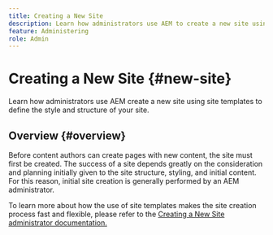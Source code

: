 ```yaml
---
title: Creating a New Site
description: Learn how administrators use AEM to create a new site using site templates to define the style and structure of your site.
feature: Administering
role: Admin
---
```


# Creating a New Site {#new-site}

Learn how administrators use AEM create a new site using site templates to define the style and structure of your site.

## Overview {#overview}

Before content authors can create pages with new content, the site must first be created. The success of a site depends greatly on the consideration and planning initially given to the site structure, styling, and initial content. For this reason, initial site creation is generally performed by an AEM administrator.

To learn more about how the use of site templates makes the site creation process fast and flexible, please refer to the [Creating a New Site administrator documentation.](/help/sites-cloud/administering/site-creation/create-site.md)
